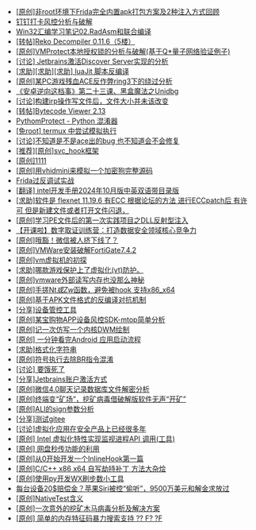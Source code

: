 + [[原创]非root环境下Frida完全内置apk打包方案及2种注入方式回顾](https://bbs.kanxue.com/thread-284482.htm)
+ [钉钉打卡风控分析与破解](https://bbs.kanxue.com/thread-276154.htm)
+ [Win32汇编学习笔记02.RadAsm和联合编译](https://bbs.kanxue.com/thread-285089.htm)
+ [[转帖]Reko Decompiler 0.11.6（5楼）](https://bbs.kanxue.com/thread-278705.htm)
+ [[原创]VMProtect本地授权锁的分析与破解(基于Q*量子网络验证例子)](https://bbs.kanxue.com/thread-285076.htm)
+ [[讨论] Jetbrains激活Discover Server实现的分析](https://bbs.kanxue.com/thread-283941.htm)
+ [[求助][求助][求助] luaJit 脚本反编译](https://bbs.kanxue.com/thread-284922.htm)
+ [[原创]某PC游戏残血ACE反作弊ring3下的绕过分析](https://bbs.kanxue.com/thread-284667.htm)
+ [《安卓逆向这档事》第二十三课、黑盒魔法之Unidbg](https://bbs.kanxue.com/thread-285073.htm)
+ [[讨论]构建irp操作写文件后，文件大小并未该改变](https://bbs.kanxue.com/thread-285088.htm)
+ [[转帖]Bytecode Viewer 2.13](https://bbs.kanxue.com/thread-285092.htm)
+ [PythomProtect - Python 混淆器](https://bbs.kanxue.com/thread-285032.htm)
+ [[免root] termux 中尝试模拟执行](https://bbs.kanxue.com/thread-285091.htm)
+ [[讨论]不知道是不是ace出的bug  也不知道会不会修复](https://bbs.kanxue.com/thread-285084.htm)
+ [[推荐][原创]svc_hook框架](https://bbs.kanxue.com/thread-284713.htm)
+ [[原创]1111](https://bbs.kanxue.com/thread-285033.htm)
+ [[原创]用vhidmini来模拟一个加密狗完整源码](https://bbs.kanxue.com/thread-284957.htm)
+ [Frida过反调试实战](https://bbs.kanxue.com/thread-284838.htm)
+ [[翻译] intel开发手册2024年10月版中英双语带目录版](https://bbs.kanxue.com/thread-285029.htm)
+ [[求助]软件是 flexnet 11.19.6 有ECC 根据论坛的方法 进行ECCpatch后 有许可 但是新建文件或者打开文件闪退，](https://bbs.kanxue.com/thread-284416.htm)
+ [[原创]学习PE文件后的第一次实践项目之DLL反射型注入](https://bbs.kanxue.com/thread-284843.htm)
+ [【开课啦】数字取证训练营：打造数据安全领域核心竞争力](https://bbs.kanxue.com/thread-284865.htm)
+ [[原创]哦豁！微信被人挤下线了？](https://bbs.kanxue.com/thread-273129.htm)
+ [[原创]VMWare安装破解FortiGate7.4.2](https://bbs.kanxue.com/thread-284794.htm)
+ [[原创]vm虚拟机的初探](https://bbs.kanxue.com/thread-284883.htm)
+ [[求助]哪款游戏保护上了虚拟化(vt)防护。](https://bbs.kanxue.com/thread-284987.htm)
+ [[原创]vmware外部读写内存也没那么神秘](https://bbs.kanxue.com/thread-284956.htm)
+ [[原创]手搓Nt*或Zw*函数，避免被hook 支持x86_x64](https://bbs.kanxue.com/thread-284264.htm)
+ [[原创]基于APK文件格式的反编译对抗机制](https://bbs.kanxue.com/thread-272045.htm)
+ [[分享]设备管控工具](https://bbs.kanxue.com/thread-285094.htm)
+ [[原创]某宝购物APP设备风控SDK-mtop简单分析](https://bbs.kanxue.com/thread-284241.htm)
+ [[原创]记一次仿写一个内核DWM绘制](https://bbs.kanxue.com/thread-279167.htm)
+ [[原创] 一分钟看完Android 应用启动流程](https://bbs.kanxue.com/thread-284686.htm)
+ [[求助]格式化字符串](https://bbs.kanxue.com/thread-284917.htm)
+ [[原创]符号执行去除BR指令混淆](https://bbs.kanxue.com/thread-280737.htm)
+ [[讨论] 要饿死了](https://bbs.kanxue.com/thread-284422.htm)
+ [[分享]Jetbrains账户激活方式](https://bbs.kanxue.com/thread-284298.htm)
+ [[原创]微信4.0聊天记录数据库文件解密分析](https://bbs.kanxue.com/thread-284417.htm)
+ [[原创]终端变“矿场”，挖矿病毒借破解版软件无声“开矿”](https://bbs.kanxue.com/thread-285099.htm)
+ [[原创]ALI的sign参数分析](https://bbs.kanxue.com/thread-284292.htm)
+ [[分享]测试gitee](https://bbs.kanxue.com/thread-284087.htm)
+ [[讨论]虚拟化应用在安全产品上已经很多年](https://bbs.kanxue.com/thread-285058.htm)
+ [[原创] Intel 虚拟化特性实现监视进程API 调用(工具)](https://bbs.kanxue.com/thread-283716.htm)
+ [[原创] 网盘秒传功能的利用](https://bbs.kanxue.com/thread-284783.htm)
+ [[原创]从0开始开发一个InlineHook第一篇](https://bbs.kanxue.com/thread-284689.htm)
+ [[原创]C/C++ x86 x64 自写劫持补丁 方法大杂烩](https://bbs.kanxue.com/thread-282745.htm)
+ [[原创]使用py开发WX刷步数小工具](https://bbs.kanxue.com/thread-284858.htm)
+ [每台设备20$赔偿金？苹果Siri被控“偷听”，9500万美元和解金求放过](https://bbs.kanxue.com/thread-285101.htm)
+ [[原创]NativeTest含义](https://bbs.kanxue.com/thread-285106.htm)
+ [[原创]一次意外的挖矿木马病毒分析及解决方案](https://bbs.kanxue.com/thread-285105.htm)
+ [[原创] 简单的内存特征码暴力搜索支持 ?? F? ?F](https://bbs.kanxue.com/thread-284451.htm)
